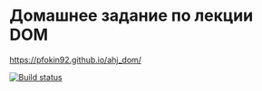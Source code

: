 # Домашнее задание по лекции DOM

https://pfokin92.github.io/ahj_dom/

[![Build status](https://ci.appveyor.com/api/projects/status/n1hthkeyolw52ndl?svg=true)](https://ci.appveyor.com/project/pfokin92/ahj-dom)







